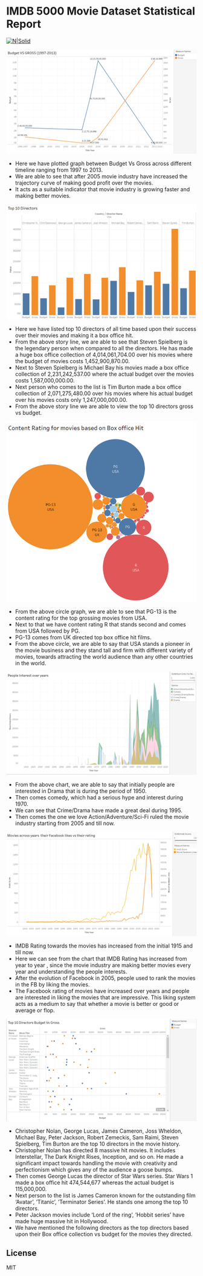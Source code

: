 
# IMDB 5000 Movie Dataset Statistical Report

[![N|Solid](https://d0.awsstatic.com/china/hp/partners/tableau-LOGO-new02.png)](https://nodesource.com/products/nsolid)




![Alt text](https://github.com/dineshsonachalam/IMDB_5000_Movies_Statistics_Report-/blob/master/1.png "Budget Vs Gross")

  - Here we have plotted graph between Budget Vs Gross across different timeline ranging from 1997 to 2013.
  - We are able to see that after 2005 movie industry have increased the trajectory curve of making good profit over the movies.
  - It acts as a suitable indicator that movie industry is growing faster and making better movies.



![Alt text](https://github.com/dineshsonachalam/IMDB_5000_Movies_Statistics_Report-/blob/master/10_directors.png "Top 10 directors")

-	Here we have listed top 10 directors of all time based upon their success over their movies and making it a box office hit.
-	From the above story line, we are able to see that Steven Spielberg is the legendary person when compared to all the directors. He has made a huge box office collection of 4,014,061,704.00 over his movies where the budget of movies costs 1,452,900,870.00. 
-	Next to Steven Spielberg is Michael Bay his movies made a box office collection of 2,231,242,537.00 where the actual budget over the movies costs 1,587,000,000.00.
-	Next person who comes to the list is Tim Burton made a box office collection of 2,071,275,480.00 over his movies where his actual budget over his movies costs only 1,247,000,000.00.
-	From the above story line we are able to view the top 10 directors gross vs budget.


![Alt text](https://github.com/dineshsonachalam/IMDB_5000_Movies_Statistics_Report-/blob/master/content_rating.png "Content Rating")

 -	From the above circle graph, we are able to see that PG-13 is the content rating for the top grossing movies from USA.
-	Next to that we have content rating R that stands second and comes from USA followed by PG.
-	PG-13 comes from UK directed top box office hit films.
-	From the above circle, we are able to say that USA stands a pioneer in the movie business and they stand tall and firm with different variety of movies, towards attracting the world audience than any other countries in the world.



![Alt text](https://github.com/dineshsonachalam/IMDB_5000_Movies_Statistics_Report-/blob/master/interest_over_years.png "People Interest over years")

 -	From the above chart, we are able to say that initially people are interested in Drama that is during the period of 1950.
-	Then comes comedy, which had a serious hype and interest during 1970.
-	We can see that Crime/Drama have made a great deal during 1995.
-	Then comes the one we love Action/Adventure/Sci-Fi ruled the movie industry starting from 2005 and till now.



![Alt text](https://github.com/dineshsonachalam/IMDB_5000_Movies_Statistics_Report-/blob/master/Facebook_likes.png "FB LIKES VS IMDB RATING")

-	IMDB Rating towards the movies has increased from the initial 1915 and till now. 
-	Here we can see from the chart that IMDB Rating has increased from year to year , since the movie industry are making better movies every year and understanding the people interests.
-	After the evolution of Facebook in 2005, people used to rank the movies in the FB by liking the movies.
-	The Facebook rating of movies have increased over years and people are interested in liking the movies that are impressive.  This liking system acts as a medium to say that whether a movie is better or good or average or flop.



![Alt text](https://github.com/dineshsonachalam/IMDB_5000_Movies_Statistics_Report-/blob/master/top_10_directors.png "Top 10 directors movies")

-	Christopher Nolan, George Lucas, James Cameron, Joss Wheldon, Michael Bay, Peter Jackson, Robert Zemeckis, Sam Raimi, Steven Spielberg, Tim Burton are the top 10 directors in the movie history.
-	Christopher Nolan has directed 8 massive hit movies. It includes Interstellar, The Dark Knight Rises, Inception, and so on. He made a significant impact towards handling the movie with creativity and perfectionism which gives any of the audience a goose bumps.
-	Then comes George Lucas the director of Star Wars series. Star Wars 1 made a box office hit   474,544,677 whereas the actual budget is 115,000,000.
-	Next person to the list is James Cameron known for the outstanding film ‘Avatar’, ’Titanic’, ’Terminator Series’. He stands one among the top 10 directors.
-	Peter Jackson movies include ‘Lord of the ring’, ’Hobbit series’ have made huge massive hit in Hollywood.
-	We have mentioned the following directors as the top directors based upon their Box office collection vs budget for the movies they directed.

License
----

MIT
